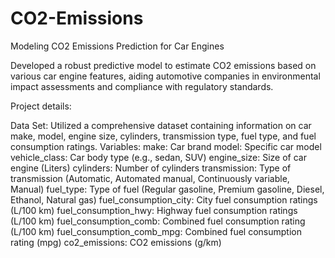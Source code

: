 # CO2-Emissions
Modeling CO2 Emissions Prediction for Car Engines

Developed a robust predictive model to estimate CO2 emissions based on various car engine features, aiding automotive companies in environmental impact assessments and compliance with regulatory standards.

Project details:

Data Set:
Utilized a comprehensive dataset containing information on car make, model, engine size, cylinders, transmission type, fuel type, and fuel consumption ratings.
  Variables:
make: Car brand
model: Specific car model
vehicle_class: Car body type (e.g., sedan, SUV)
engine_size: Size of car engine (Liters)
cylinders: Number of cylinders
transmission: Type of transmission (Automatic, Automated manual, Continuously variable, Manual)
fuel_type: Type of fuel (Regular gasoline, Premium gasoline, Diesel, Ethanol, Natural gas)
fuel_consumption_city: City fuel consumption ratings (L/100 km)
fuel_consumption_hwy: Highway fuel consumption ratings (L/100 km)
fuel_consumption_comb: Combined fuel consumption rating (L/100 km)
fuel_consumption_comb_mpg: Combined fuel consumption rating (mpg)
co2_emissions: CO2 emissions (g/km)
